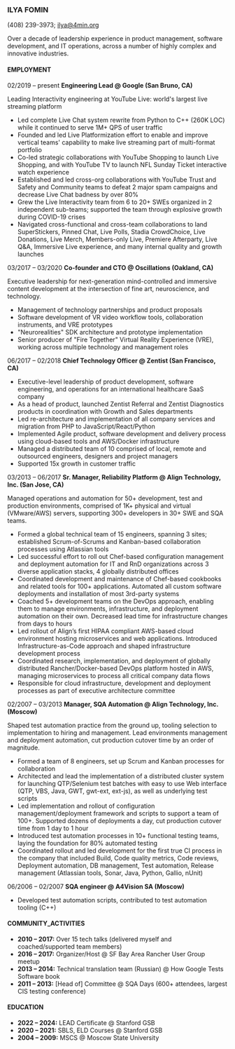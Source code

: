 ### ILYA FOMIN
(408) 239-3973; ilya@4min.org

Over a decade of leadership experience in product management, software development, and IT operations, across a number of highly complex and innovative industries.

#### EMPLOYMENT

02/2019 – present **Engineering Lead @ Google (San Bruno, CA)**

  Leading Interactivity engineering at YouTube Live: world's largest live streaming platform
  + Led complete Live Chat system rewrite from Python to C++ (260K LOC) while it continued to serve 1M+ QPS of user traffic
  + Founded and led Live Platformization effort to enable and improve vertical teams' capability to make live streaming part of multi-format portfolio
  + Co-led strategic collaborations with YouTube Shopping to launch Live Shopping, and with YouTube TV to launch NFL Sunday Ticket interactive watch experience
  + Established and led cross-org collaborations with YouTube Trust and Safety and Community teams to defeat 2 major spam campaigns and decrease Live Chat badness by over 80%
  + Grew the Live Interactivity team from 6 to 20+ SWEs organized in 2 independent sub-teams; supported the team through explosive growth during COVID-19 crises
  + Navigated cross-functional and cross-team collaborations to land SuperStickers, Pinned Chat, Live Polls, Stadia CrowdChoice, Live Donations, Live Merch, Members-only Live, Premiere Afterparty, Live Q&A, Immersive Live experience, and many internal quality and growth launches

03/2017 – 03/2020 **Co-founder and CTO @ Oscillations (Oakland, CA)**

  Executive leadership for next-generation mind-controlled and immersive content development at the intersection of fine art, neuroscience, and technology.
  + Management of technology partnerships and product proposals
  + Software development of VR video workflow tools, collaboration instruments, and VRE prototypes
  + "Neurorealities" SDK architecture and prototype implementation
  + Senior producer of "Fire Together" Virtual Reality Experience (VRE), working across multiple technology and management roles

06/2017 – 02/2018 **Chief Technology Officer @ Zentist (San Francisco, CA)**

  + Executive-level leadership of product development, software engineering, and operations for an international healthcare SaaS company
  + As a head of product, launched Zentist Referral and Zentist Diagnostics products in coordination with Growth and Sales departments
  + Led re-architecture and implementation of all company services and migration from PHP to JavaScript/React/Python
  + Implemented Agile product, software development and delivery process using cloud-based tools and AWS/Docker infrastructure
  + Managed a distributed team of 10 comprised of local, remote and outsourced engineers, designers and project managers
  + Supported 15x growth in customer traffic

03/2013 – 06/2017 **Sr. Manager, Reliability Platform @ Align Technology, Inc. (San Jose, CA)**

  Managed operations and automation for 50+ development, test and production environments, comprised of 1K+ physical and virtual (VMware/AWS) servers, supporting 300+ developers in 30+ SWE and SQA teams.
  + Formed a global technical team of 15 engineers, spanning 3 sites; established Scrum-of-Scrums and Kanban-based collaboration processes using Atlassian tools
  + Led successful effort to roll out Chef-based configuration management and deployment automation for IT and RnD organizations across 3 diverse application stacks, 4 globally distributed offices
  + Coordinated development and maintenance of Chef-based cookbooks and related tools for 100+ applications. Automated all custom software deployments and installation of most 3rd-party systems
  + Coached 5+ development teams on the DevOps approach, enabling them to manage environments, infrastructure, and deployment automation on their own. Decreased lead time for infrastructure changes from days to hours
  + Led rollout of Align’s first HIPAA compliant AWS-based cloud environment hosting microservices and web applications. Introduced Infrastructure-as-Code approach and shaped infrastructure development process
  + Coordinated research, implementation, and deployment of globally distributed Rancher/Docker-based DevOps platform hosted in AWS, managing microservices to process all critical company data flows
  + Responsible for cloud infrastructure, development and deployment processes as part of executive architecture committee

02/2007 – 03/2013 **Manager, SQA Automation @ Align Technology, Inc. (Moscow)**

  Shaped test automation practice from the ground up, tooling selection to implementation to hiring and management. Lead environments management and deployment automation, cut production cutover time by an order of magnitude.
  + Formed a team of 8 engineers, set up Scrum and Kanban processes for collaboration
  + Architected and lead the implementation of a distributed cluster system for launching QTP/Selenium test batches with easy to use Web interface (QTP, VBS, Java, GWT, gwt-ext, ext-js), as well as underlying test scripts
  + Led implementation and rollout of configuration management/deployment framework and scripts to support a team of 100+. Supported dozens of deployments a day, cut production cutover time from 1 day to 1 hour
  + Introduced test automation processes in 10+ functional testing teams, laying the foundation for 80% automated testing
  + Coordinated rollout and led development for the first true CI process in the company that included Build, Code quality metrics, Code reviews, Deployment automation, DB management, Test automation, Release management (Atlassian tools, Sonar, Java, Python, Gallio, nUnit)

06/2006 – 02/2007 **SQA engineer @ A4Vision SA (Moscow)**
  + Developed test automation scripts, contributed to test automation tooling (C++)

#### COMMUNITY_ACTIVITIES
+ **2010 – 2017:** Over 15 tech talks (delivered myself and coached/supported team members)
+ **2016 – 2017:** Organizer/Host @ SF Bay Area Rancher User Group meetup
+ **2013 – 2014:** Technical translation team (Russian) @ How Google Tests Software book
+ **2011 – 2013:** [Head of] Committee @ SQA Days (600+ attendees, largest CIS testing conference)

#### EDUCATION
+ **2022 – 2024:** LEAD Certificate @ Stanford GSB
+ **2020 – 2021:** SBLS, ELD Courses @ Stanford GSB
+ **2004 – 2009:** MSCS @ Moscow State University
